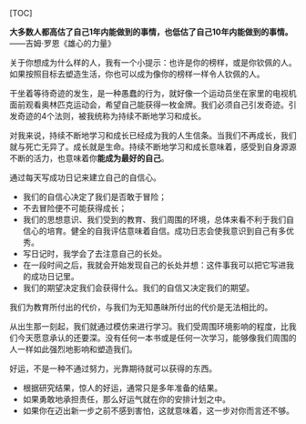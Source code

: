 
[TOC]

**大多数人都高估了自己1年内能做到的事情，也低估了自己10年内能做到的事情。**——吉姆·罗恩《雄心的力量》

关于你想成为什么样的人，我有一个小提示：也许是你的榜样，或是你钦佩的人。如果按照目标去塑造生活，你也可以成为像你的榜样一样令人钦佩的人。

干坐着等待奇迹的发生，是一种愚蠢的行为，就好像一个运动员坐在家里的电视机面前观看奥林匹克运动会，希望自己能获得一枚金牌。我们必须自己引发奇迹。引发奇迹的4个法则，被我统称为持续不断地学习和成长。

对我来说，持续不断地学习和成长已经成为我的人生信条。当我们不再成长，我们就与死亡无异了。成长就是生命。持续不断地学习和成长意味着，感受到自身源源不断的活力，也意味着你**能成为最好的自己**。

通过每天写成功日记来建立自己的自信心。
- 我们的自信心决定了我们是否敢于冒险；
- 不去冒险便不可能获得成长；
- 我们的思想意识、我们受到的教育、我们周围的环境，总体来看不利于我们自信心的培育。健全的自我评估意味着自信。成功日志会使我意识到自己有多优秀。
- 写日记时，我学会了去注意自己的长处。
- 在一段时间之后，我就会开始发现自己的长处并想：这件事我可以把它写进我的成功日记里。
- 我们的期望决定我们会获得什么。我们的自信又决定我们的期望。

我们为教育所付出的代价，与我们为无知愚昧所付出的代价是无法相比的。

从出生那一刻起，我们就通过模仿来进行学习。我们受周围环境影响的程度，比我们今天愿意承认的还要深。没有任何一本书或是任何一次学习，能够像我们周围的人一样如此强烈地影响和塑造我们。

好运，不是一种不通过努力，光靠期待就可以获得的东西。
- 根据研究结果，惊人的好运，通常只是多年准备的结果。
- 如果勇敢地承担责任，那么好运气就在你的安排计划之中。
- 如果你在迈出新一步之前不感到害怕，这就意味着，这一步对你而言还不够。
